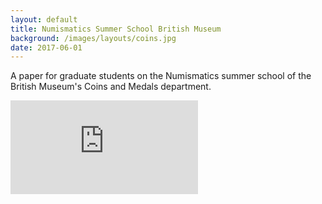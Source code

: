 ```yaml
---
layout: default
title: Numismatics Summer School British Museum
background: /images/layouts/coins.jpg
date: 2017-06-01
---
```


A paper for graduate students on the Numismatics summer school of the British Museum's Coins and Medals department.

<div class="embed-responsive embed-responsive-1by1 mb-3">
  <iframe src="https://docs.google.com/presentation/d/e/2PACX-1vTf-a1Xpu4pO9pqqF5kJjYgMv3SkKr8rfa_Rb05WxvqxPNriXyWDJaIBIY/embed?start=false&loop=false&delayms=3000" frameborder="0" class="embed-responsive-item" allowfullscreen="true" mozallowfullscreen="true" webkitallowfullscreen="true"></iframe>
</div>
